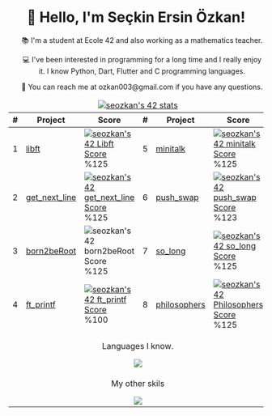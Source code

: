 <!DOCTYPE html>
<html>
   <head>
      <meta charset="UTF-8">
   </head>
   <body>
      <h1 align="center">👋 Hello, I'm Seçkin Ersin Özkan!</h1>
      <ul align="center">
         <p>📚 I'm a student at Ecole 42 and also working as a mathematics teacher.</p>
         <p>💻 I've been interested in programming for a long time and I really enjoy it. I know Python, Dart, Flutter and C programming languages.</p>
         <p>📧 You can reach me at ozkan003@gmail.com if you have any questions.</p>
      </ul>
      <table align="center">
         <thead>
            <tr>
               <td colspan="8" align="center">
                  <a href="https://github.com/JaeSeoKim/badge42">
                  <img src="https://badge42.vercel.app/api/v2/clf2uadqu00060fmq2i6ekgo4/stats?cursusId=21&coalitionId=232" alt="seozkan's 42 stats" />
                  </a>
               </td>
            </tr>
            <tr>
               <th>#</th>
               <th>Project</th>
               <th>Score</th>
               <th>#</th>
               <th>Project</th>
               <th>Score</th>
            </tr>
         </thead>
         <tbody>
            <tr>
               <td>1</td>
               <td><a href="https://github.com/seozkan/libft">libft</a></td>
               <td><a href="https://github.com/seozkan/libft"><img src="https://github.com/byaliego/42-project-badges/raw/main/badges/libft-bonus.png" alt="seozkan's 42 Libft Score" /></a>%125</td>
               <td>5</td>
               <td><a href="https://github.com/seozkan/minitalk">minitalk</a></td>
               <td><a href="https://github.com/seozkan/minitalk"><img src="https://github.com/byaliego/42-project-badges/blob/main/badges/minitalk-bonus.png?raw=true" alt="seozkan's 42 minitalk Score" /></a>%125</td>
            </tr>
            <tr>
               <td>2</td>
               <td><a href="https://github.com/seozkan/get_next_line">get_next_line</a></td>
               <td><a href="https://github.com/seozkan/get_next_line"><img src="https://github.com/byaliego/42-project-badges/raw/main/badges/get_next_line-bonus.png" alt="seozkan's 42 get_next_line Score" /></a>%125</td>
               <td>6</td>
               <td><a href="https://github.com/seozkan/push_swap">push_swap</a></td>
               <td><a href="https://github.com/seozkan/push_swap"><img src="https://github.com/byaliego/42-project-badges/blob/main/badges/push_swap-bonus.png?raw=true" alt="seozkan's 42 push_swap Score" /></a>%123</td>
            </tr>
            <tr>
               <td>3</td>
               <td><a href="https://github.com/seozkan/seozkan">born2beRoot</a></td>
               <td><img src="https://github.com/byaliego/42-project-badges/blob/main/badges/born2beroot-bonus.png?raw=true" alt="seozkan's 42 born2beRoot Score" />%125</td>
               <td>7</td>
               <td><a href="https://github.com/seozkan/so_long">so_long</a></td>
               <td><a href="https://github.com/seozkan/so_long"><img src="https://github.com/byaliego/42-project-badges/blob/main/badges/so_long-bonus.png?raw=true" alt="seozkan's 42 so_long Score" /></a>%125</td>
            </tr>
            <tr>
               <td>4</td>
               <td><a href="https://github.com/seozkan/ft_printf">ft_printf</a></td>
               <td><a href="https://github.com/seozkan/ft_printf"><img src="https://github.com/byaliego/42-project-badges/blob/main/badges/ft_printf-bonus.png?raw=true" alt="seozkan's 42 ft_printf Score" /></a>%100</td>
               <td>8</td>
               <td><a href="https://github.com/seozkan/philosophers">philosophers</a></td>
               <td><a href="https://github.com/seozkan/philosophers"><img src="https://github.com/byaliego/42-project-badges/raw/main/badges/philosophers-bonus.png" alt="seozkan's 42 Philosophers Score" /></a>%125</td>
            </tr>
            <tr>
               <td colspan="6" align="center">
                  <p>Languages I know.</p>
                  <a href="https://github.com/seozkan/seozkan">
                  <img src="https://skillicons.dev/icons?i=py,dart,flutter,c" />
                  </a> 
               </td>
            </tr>
            <tr>
               <td colspan="6" align="center">
                  <p>My other skils</p>
                  <a href="https://github.com/seozkan/seozkan">
                  <img src="https://skillicons.dev/icons?i=bootstrap,css,html,django,flask,docker,firebase,ai,linux,sqlite" />
                  </a> 
               </td>
            </tr>
         </tbody>
      </table>
   </body>
</html>

